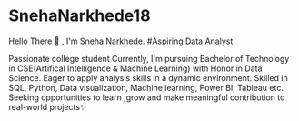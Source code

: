 # SnehaNarkhede18
Hello There 🙋 , I'm Sneha Narkhede.
                                                                          #Aspiring Data Analyst

Passionate college student Currently, I'm pursuing Bachelor of Technology in CSE(Artifical Intelligence & Machine Learning) with Honor in Data Science. Eager to apply analysis skills in a dynamic environment. Skilled in SQL, Python, Data visualization, Machine learning, Power BI, Tableau etc. Seeking opportunities to learn ,grow and  make meaningful contribution to real-world projects✨

